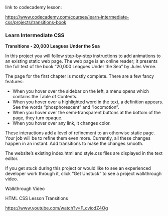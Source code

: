 link to codecademy lesson:

https://www.codecademy.com/courses/learn-intermediate-css/projects/transitions-book


### Learn Intermediate CSS

**Transitions - 20,000 Leagues Under the Sea**

In this project you will follow step-by-step instructions to add animations to an existing static web page. The web page is an online reader; it presents the full text of the book “20,000 Leagues Under the Sea” by Jules Verne.

The page for the first chapter is mostly complete. There are a few fancy features:

- When you hover over the sidebar on the left, a menu opens which contains the Table of Contents.
- When you hover over a highlighted word in the text, a definition appears. See the words “phosphorescent” and “locomotion”.
- When you hover over the semi-transparent buttons at the bottom of the page, they turn opaque.
- When you hover over any link, it changes color.

These interactions add a level of refinement to an otherwise static page. Your job will be to refine them even more. Currently, all these changes happen in an instant. Add transitions to make the changes smooth.

The website’s existing index.html and style.css files are displayed in the text editor.

If you get stuck during this project or would like to see an experienced developer work through it, click “Get Unstuck“ to see a project walkthrough video.

Walkthrough Video

HTML CSS Lesson Transitions

https://www.youtube.com/watch?v=F_cviodZ4Og
